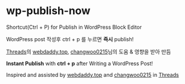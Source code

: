 # wp-publish-now
Shortcut(Ctrl + P) for Publish in WordPress Block Editor  




WordPress post 작성후 ctrl + p 를 누르면 **즉시** publish!

[Threads](https://threads.com)의 [webdaddy.top](https://www.threads.com/@webdaddy.top), [changwoo0215](https://www.threads.com/@changwoo0215)님의 도움 & 영향을 받아 만듬  




**Instant Publish** with **ctrl + p** after Writing a WordPress Post!

Inspired and assisted by [webdaddy.top](https://www.threads.com/@webdaddy.top) and [changwoo0215](https://www.threads.com/@changwoo0215) in [Threads](https://threads.com)


